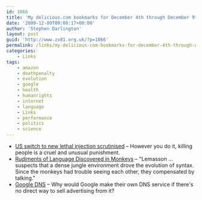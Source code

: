 ```yaml
---
id: 1866
title: 'My delicious.com bookmarks for December 4th through December 9th'
date: '2009-12-09T09:00:17+00:00'
author: 'Stephen Darlington'
layout: post
guid: 'http://www.zx81.org.uk/?p=1866'
permalink: /links/my-delicious-com-bookmarks-for-december-4th-through-december-9th.html
categories:
    - Links
tags:
    - amazon
    - deathpenalty
    - evolution
    - google
    - health
    - humanrights
    - internet
    - language
    - Links
    - performance
    - politics
    - science
---
```


- [US switch to new lethal injection scrutinised](http://news.bbc.co.uk/1/hi/health/8401299.stm) – However you do it, killing people is a cruel and unusual punishment.
- [Rudiments of Language Discovered in Monkeys](http://www.wired.com/wiredscience/2009/12/monkey-talk/?utm_source=feedburner&utm_medium=feed&utm_campaign=Feed%3A+wired%2Findex+%28Wired%3A+Index+3+%28Top+Stories+2%29%29&utm_content=Google+Reader) – "Lemasson … suspects that a dense jungle environment drove the evolution of syntax. Since the monkeys had trouble seeing each other, they compensated by talking."
- [Google DNS](http://kottke.org/09/12/google-dns) – Why would Google make their own DNS service if there's no direct way to sell advertising from it?